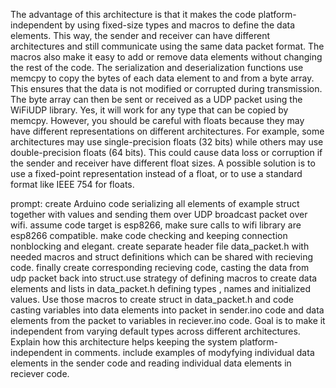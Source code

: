 The advantage of this architecture is that it makes the code platform-independent by using fixed-size types and macros to define the data elements. This way, the sender and receiver can have different architectures and still communicate using the same data packet format. The macros also make it easy to add or remove data elements without changing the rest of the code. The serialization and deserialization functions use memcpy to copy the bytes of each data element to and from a byte array. This ensures that the data is not modified or corrupted during transmission. The byte array can then be sent or received as a UDP packet using the WiFiUDP library.
Yes, it will work for any type that can be copied by memcpy. However, you should be careful with floats because they may have different representations on different architectures. For example, some architectures may use single-precision floats (32 bits) while others may use double-precision floats (64 bits). This could cause data loss or corruption if the sender and receiver have different float sizes. A possible solution is to use a fixed-point representation instead of a float, or to use a standard format like IEEE 754 for floats.

prompt:
create Arduino code serializing all elements of example struct together with values and sending them over UDP broadcast packet over wifi. assume code target is esp8266, make sure calls to wifi library are esp8266 compatible. make code checking and keeping connection nonblocking and elegant. create separate header file data_packet.h with needed macros and struct definitions which can be shared with recieving code. finally create corresponding recieving code, casting the data from udp packet back into struct.use strategy of defining macros to create data elements and lists in data_packet.h defining types , names and initialized values. Use those macros to create struct in data_packet.h and code casting variables into data elements into packet in sender.ino code and data elements from the packet to variables in reciever.ino code. Goal is to make it independent from varying default types across different architectures. Explain how this architecture helps keeping the system platform-independent in comments. include examples of modyfying individual data elements in the sender code and reading individual data elements in reciever code.
